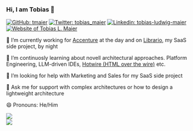 ### Hi, I am Tobias 👋

[![GitHub: tmaier](https://img.shields.io/github/followers/tmaier?label=follow&style=social)](https://github.com/tmaier)
[![Twitter: tobias_maier](https://img.shields.io/twitter/follow/tobias_maier?style=social)](https://twitter.com/tobias_maier)
[![Linkedin: tobias-ludwig-maier](https://img.shields.io/badge/-LinkedIn-blue?style=flat-square&logo=Linkedin&logoColor=white&link=https://www.linkedin.com/in/tobias-ludwig-maier/)](https://www.linkedin.com/in/tobias-ludwig-maier/)
[![Website of Tobias L. Maier](https://img.shields.io/badge/Website-tobiasmaier.info-green)](https://tobiasmaier.info)

🔭 I’m currently working for [Accenture](https://www.accenture.com/) at the day and on [Librario](https://www.librario.de), my SaaS side project, by night

🌱 I’m continuosly learning about novell architectural approaches. Platform Engineering, LLM-driven IDEs, [Hotwire (HTML over the wire)](https://hotwired.dev) etc.

🤔 I’m looking for help with Marketing and Sales for my SaaS side project

💬 Ask me for support with complex architectures or how to design a lightweight architecture

😄 Pronouns: He/Him

![](https://github-readme-stats.vercel.app/api?username=tmaier&theme=dark&hide_border=true&include_all_commits=false&count_private=false)<br/>
![](https://github-readme-stats.vercel.app/api/top-langs/?username=tmaier&theme=dark&hide_border=true&include_all_commits=false&count_private=false&layout=compact)
